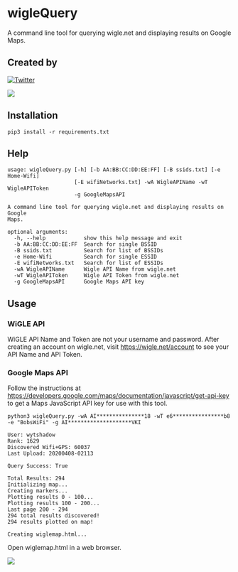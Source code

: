 # wigleQuery
A command line tool for querying wigle.net and displaying results on Google Maps.

## Created by
[![Twitter](https://img.shields.io/badge/twitter-@theDarracott-blue.svg)](https://twitter.com/theDarracott)
<a href="https://wigle.net">
  
<img border="0" src="https://wigle.net/bi/caj9te22I7lh_+M3SDLdsg.png">
</a>

## Installation
```
pip3 install -r requirements.txt
```

## Help
```
usage: wigleQuery.py [-h] [-b AA:BB:CC:DD:EE:FF] [-B ssids.txt] [-e Home-Wifi]
                     [-E wifiNetworks.txt] -wA WigleAPIName -wT WigleAPIToken
                     -g GoogleMapsAPI

A command line tool for querying wigle.net and displaying results on Google
Maps.

optional arguments:
  -h, --help            show this help message and exit
  -b AA:BB:CC:DD:EE:FF  Search for single BSSID
  -B ssids.txt          Search for list of BSSIDs
  -e Home-Wifi          Search for single ESSID
  -E wifiNetworks.txt   Search for list of ESSIDs
  -wA WigleAPIName      Wigle API Name from wigle.net
  -wT WigleAPIToken     Wigle API Token from wigle.net
  -g GoogleMapsAPI      Google Maps API key
```

## Usage
### WiGLE API
WiGLE API Name and Token are not your username and password. After creating an account on wigle.net, visit https://wigle.net/account to see your API Name and API Token.

### Google Maps API
Follow the instructions at https://developers.google.com/maps/documentation/javascript/get-api-key to get a Maps JavaScript API key for use with this tool.

```
python3 wigleQuery.py -wA AI***************18 -wT e6****************b8 -e "BobsWiFi" -g AI********************VKI    

User: wytshadow 
Rank: 1629 
Discovered Wifi+GPS: 60037 
Last Upload: 20200408-02113 

Query Success: True 

Total Results: 294
Initializing map...
Creating markers...
Plotting results 0 - 100...
Plotting results 100 - 200...
Last page 200 - 294
294 total results discovered!
294 results plotted on map!

Creating wiglemap.html...
```
Open wiglemap.html in a web browser.

![](https://github.com/wytshadow/wigleQuery/blob/master/wigleExample.png)
